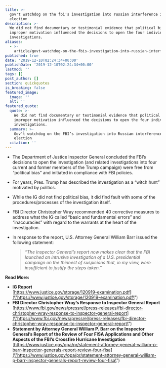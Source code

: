 ```yaml
---
title: >-
  gov't watchdog on the fbi's investigation into russian interference in 2016
  election
description: >-
  We did not find documentary or testimonial evidence that political bias or
  improper motivation influenced the decisions to open the four individual
  investigations.
aliases:
  - >-
    article/govt-watchdog-on-the-fbis-investigation-into-russian-interference-in-2016-election/
published: true
date: '2019-12-10T02:24:34+00:00'
publishDate: '2019-12-10T02:24:34+00:00'
lastmod: ''
tags: []
post_author: []
section: quickquotes
is_breaking: false
featured_image:
  image: ''
  alt: ''
featured_quote:
  quote: >-
    We did not find documentary or testimonial evidence that political bias or
    improper motivation influenced the decisions to open the four individual
    investigations.
  summary: >-
    Gov’t watchdog on the FBI’s investigation into Russian interference in 2016
    election
  citation: ''
---
```

*   The Department of Justice Inspector General concluded the FBI’s decisions to open the investigation (and related investigations into four current and former members of the Trump campaign) were free from “political bias” and initiated in compliance with FBI policies.
*   For years, Pres. Trump has described the investigation as a “witch hunt” motivated by politics.
*   While the IG did not find political bias, it did find fault with some of the procedures/processes of the investigation itself.
*   FBI Director Christopher Wray recommended 40 corrective measures to address what the IG called “basic and fundamental errors” and “inaccuracies” with regard to the warrants at the heart of the investigation.
*   In response to the report, U.S. Attorney General William Barr issued the following statement:  
    
    > _“The Inspector General’s report now makes clear that the FBI launched an intrusive investigation of a U.S. presidential campaign on the thinnest of suspicions that, in my view, were insufficient to justify the steps taken.”_
    

**Read More:** 

*   **IG Report**  
    [https://www.justice.gov/storage/120919-examination.pdf](\"https://www.justice.gov/storage/120919-examination.pdf\")
*   **FBI Director Christopher Wray’s Response to Inspector General Report** [https://www.fbi.gov/news/pressrel/press-releases/fbi-director-christopher-wray-response-to-inspector-general-report](\"https://www.fbi.gov/news/pressrel/press-releases/fbi-director-christopher-wray-response-to-inspector-general-report\")
*   **Statement by Attorney General William P. Barr on the Inspector General’s Report of the Review of Four FISA Applications and Other Aspects of the FBI’s Crossfire Hurricane Investigation** [https://www.justice.gov/opa/pr/statement-attorney-general-william-p-barr-inspector-generals-report-review-four-fisa](\"https://www.justice.gov/opa/pr/statement-attorney-general-william-p-barr-inspector-generals-report-review-four-fisa\")